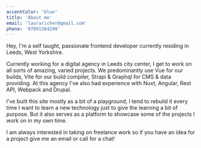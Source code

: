 ```yaml
---
accentColor: 'blue'
title: 'About me'
email: 'lauraricher@gmail.com'
phone: '07891384298'
---
```


Hey, I'm a self taught, passionate frontend developer currently residing in Leeds, West Yorkshire.

Currently working for a digital agency in Leeds city center, I get to work on all sorts of amazing, varied projects. We predominantly use Vue for our builds, Vite for our build compiler, Strapi & Graphql for CMS & data providing. At this agency I've also had experience with Nuxt, Angular, Rest API, Webpack and Drupal.

I've built this site mostly as a bit of a playground, I tend to rebuild it every time I want to learn a new technology just to give the learning a bit of purpose. But it also serves as a platform to showcase some of the projects I work on in my own time.

I am always interested in taking on freelance work so if you have an idea for a project give me an email or call for a chat!
